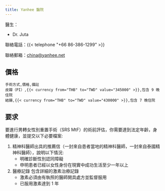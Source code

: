 ```yaml
---
title: Yanhee 醫院
---
```


醫生：

- Dr. Juta

聯絡電話：{{< telephone "+66 86-386-1299" >}}

聯絡郵箱：<china@yanhee.net>

## 價格

```csv
手術方式,價格,備註
皮瓣（PI）,{{< currency from="THB" to="TWD" value="345000" >}},包含 9 晚住院
結腸,{{< currency from="THB" to="TWD" value="430000" >}},包含 7 晚住院
```

## 要求

要進行男轉女性別重置手術（SRS MtF）的術前評估，你需要達到法定年齡，身體健康，並提交以下必要檔案:

1. 精神科醫師出具的推薦信（一封來自患者當地的精神科醫師，一封來自泰國精神科醫師），說明以下情況:
    - 明確診斷性別認同障礙
    - 申明患者已經以女性身份在現實中成功生活至少一年以上
1. 醫療記錄 包含詳細的激素治療記錄
    - 激素必須由有執照的醫師開具處方並監督服用
    - 已服用激素達到 1 年
